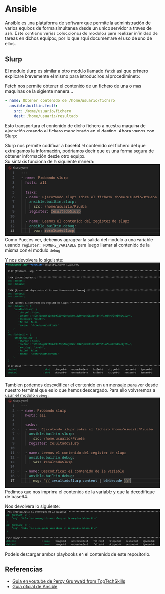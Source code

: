 # Ansible
Ansible es una plataforma de software que permite la administración de varios equipos de forma simultanea desde un unico servidor a traves de ssh. Este contiene varias colecciones de modulos para realizar infinidad de tareas en dichos equipos, por lo que aquí documentare el uso de uno de ellos.

## Slurp
El modulo slurp es similar a otro modulo llamado `fetch` asi que primero explicare brevemente el mismo para introduciros al procedimineto:  

Fetch nos permite obtener el contenido de un fichero de una o mas maquinas de la sigiente manera...
  ```yaml
  - name: Obtener contenido de /home/usuario/fichero
    ansible.builtin.fecth:
      src: /home/usuario/fichero
      dest: /home/usuario/resultado
  ```
Esto transportara el contenido de dicho fichero a nuestra maquina de ejecución creando el fichero mencionado en el destino. Ahora vamos con Slurp:  

Slurp nos permite codificar a base64 el contenido del fichero del que extraigamos la información, podriamos decir que es una forma segura de obtener información desde otro equipo.  
Su sintaxis funciona de la siguiente manera:  
![ComandoSlurp1.PNG](/img/ComandoSlurp1.PNG)  
Como Puedes ver, debemos agragear la salida del modulo a una variable usando `register: NOMBRE_VARIABLE` para luego llamar al contenido de la misma con el modulo `debug`

Y nos devolvera lo siguiente:  
![ResultadoSlurp1.PNG](/img/ResultadoSlurp1.PNG)

Tambien podemos descodificar el contenido en un mensaje para ver desde nuestro terminal que es lo que hemos descargado. Para ello volveremos a usar el modulo `debug`:  
![ComandoSlurp2.PNG](/img/ComandoSlurp2.PNG)  
Pedimos que nos imprima el contenido de la variable y que la decodifique de base64.  

Nos devolvera lo siguiente:  
![ResultadoSlurp2.PNG](/img/ResultadoSlurp2.PNG)  

Podeis descargar ambos playbooks en el contenido de este repositorio.
## Referencias
- [Guia en youtube de Percy Grunwald from TopTechSkills](https://www.youtube.com/watch?v=fXmPZNacitE)  
- [Guia oficial de Ansible](https://docs.ansible.com/ansible/latest/collections/ansible/builtin/slurp_module.html#ansible-collections-ansible-builtin-slurp-module)
